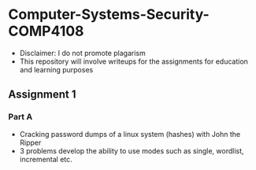 # Computer-Systems-Security-COMP4108

- Disclaimer: I do not promote plagarism 
- This repository will involve writeups for the assignments for education and learning purposes 

## Assignment 1
### Part A 
- Cracking password dumps of a linux system (hashes) with John the Ripper 
- 3 problems develop the ability to use modes such as single, wordlist, incremental etc. 


